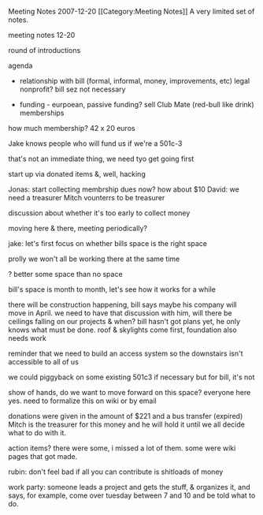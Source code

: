 Meeting Notes 2007-12-20 
 [[Category:Meeting Notes]]
A very limited set of notes.

meeting notes 12-20

round of introductions

agenda

* relationship with bill (formal, informal, money, improvements, etc)
legal nonprofit? bill sez not necessary

* funding - eurpoean, passive funding? sell Club Mate (red-bull like drink) memberships

how much membership?  42 x 20 euros 

Jake knows people who will fund us if we're a 501c-3

that's not an immediate thing, we need tyo get going first

start up via donated items &amp;, well, hacking

Jonas: start collecting membrship dues now?  how about $10
David: we need a treasurer
Mitch vounterrs to be treasurer

discussion about whether it's too early to collect money

moving here &amp; there, meeting periodically?

jake: let's first focus on whether bills space is the right space

prolly we won't all be working there at the same time

? better some space than no space

bill's space is month to month, let's see how it works for a while

there will be construction happening, bill says maybe his company will move in April.  we need to have that discussion with him, will there be ceilings falling on our projects &amp; when?  bill hasn't got plans yet, he only knows what must be done.  roof &amp; skylights come first, foundation also needs work

reminder that we need to build an access system so the downstairs isn't accessible to all of us

we could piggyback on some existing 501c3 if necessary but for bill, it's not

show of hands, do we want to move forward on this space?  everyone here yes.  need to formalize this on wiki or by email

donations were given in the amount of $221 and a bus transfer (expired)  Mitch is the treasurer for this money and he will hold it until we all decide what to do with it.

action items?  there were some, i missed a lot of them.  some were wiki pages that got made.

rubin: don't feel bad if all you can contribute is shitloads of money

work party: someone leads a project and gets the stuff, &amp; organizes it, and says, for example, come over tuesday between 7 and 10 and be told what to do.
